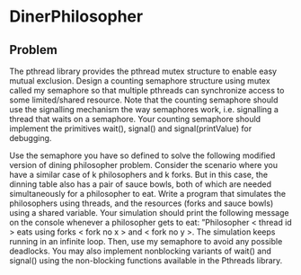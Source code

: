 # DinerPhilosopher

## Problem
<p>The pthread library provides the pthread mutex structure to enable easy mutual exclusion. Design a counting semaphore structure using mutex called
my semaphore so that multiple pthreads can synchronize access to some limited/shared resource. Note that the counting semaphore should use the signalling mechanism the way semaphores work, i.e. signalling a thread that waits
on a semaphore. Your counting semaphore should implement the primitives
wait(), signal() and signal(printValue) for debugging.
</p>
<p>Use the semaphore you have so defined to solve the following modified version
of dining philosopher problem. Consider the scenario where you have a similar
case of k philosophers and k forks. But in this case, the dinning table also has a
pair of sauce bowls, both of which are needed simultaneously for a philosopher
to eat. Write a program that simulates the philosophers using threads, and
the resources (forks and sauce bowls) using a shared variable. Your simulation
should print the following message on the console whenever a philosopher gets
to eat: ”Philosopher < thread id > eats using forks < fork no x > and <
fork no y >. The simulation keeps running in an infinite loop. Then, use
my semaphore to avoid any possible deadlocks. You may also implement nonblocking variants of wait() and signal() using the non-blocking functions
available in the Pthreads library. </p>
